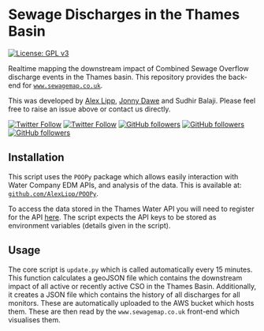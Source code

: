 
# Sewage Discharges in the Thames Basin

[![License: GPL v3](https://img.shields.io/badge/License-GPLv3-blue.svg)](https://www.gnu.org/licenses/gpl-3.0)


Realtime mapping the downstream impact of Combined Sewage Overflow discharge events in the Thames basin. This repository provides the back-end for [`www.sewagemap.co.uk`](https://www.sewagemap.co.uk/).

This was developed by [Alex Lipp](https://www.merton.ox.ac.uk/people/dr-alexander-lipp), [Jonny Dawe](https://www.linkedin.com/in/jonathan-dawe-46180212a) and Sudhir Balaji. Please feel free to raise an issue above or contact us directly.

[![Twitter Follow](https://img.shields.io/twitter/follow/alexglipp?style=social)](https://twitter.com/intent/follow?screen_name=AlexGLipp)
[![Twitter Follow](https://img.shields.io/twitter/follow/JdMapDev?style=social)](https://twitter.com/intent/follow?screen_name=JdMapDev)
[![GitHub followers](https://img.shields.io/github/followers/AlexLipp?label=AlexLipp&style=social)](https://github.com/AlexLipp)
[![GitHub followers](https://img.shields.io/github/followers/JonnyDawe?label=JonnyDawe&style=social)](https://github.com/JonnyDawe)
[![GitHub followers](https://img.shields.io/github/followers/sudhir-b?label=sudhir-b&style=social)](https://github.com/sudhir-b)

## Installation

This script uses the `POOPy` package which allows easily interaction with Water Company EDM APIs, and analysis of the data. This is available at: [`github.com/AlexLipp/POOPy`](https://github.com/AlexLipp/POOPy).

To access the data stored in the Thames Water API you will need to register for the API [here](https://www.thameswater.co.uk/about-us/performance/river-health/storm-discharge-data#third-party-api). The script expects the API keys to be stored as environment variables (details given in the script).

## Usage

The core script is `update.py` which is called automatically every 15 minutes. This function calculates a geoJSON file which contains the downstream impact of all active or recently active CSO in the Thames Basin. Additionally, it creates a JSON file which contains the history of all discharges for all monitors. These are automatically uploaded to the AWS bucket which hosts them. These are then read by the `www.sewagemap.co.uk` front-end which visualises them.

